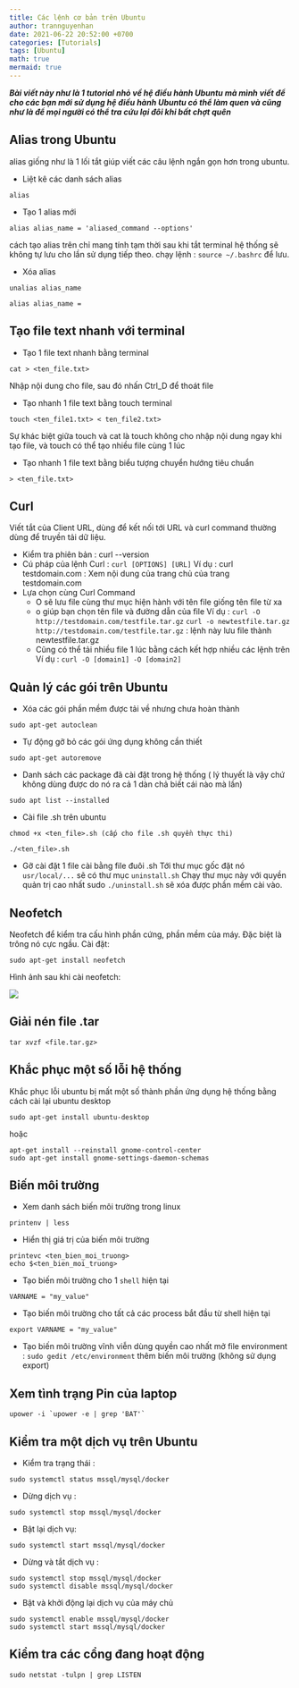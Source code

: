 ```yaml
---
title: Các lệnh cơ bản trên Ubuntu
author: trannguyenhan
date: 2021-06-22 20:52:00 +0700
categories: [Tutorials]
tags: [Ubuntu]
math: true
mermaid: true
---
```


***Bài viết này như là 1 tutorial nhỏ về hệ điều hành Ubuntu mà mình viết để cho các bạn mới sử dụng hệ điều hành Ubuntu có thể làm quen và cũng như là để mọi người  có thể tra cứu lại đôi khi bất chợt quên***

## Alias trong Ubuntu 
alias giống như là 1 lối tắt giúp viết các câu lệnh ngắn gọn hơn trong ubuntu.
- Liệt kê các danh sách alias 
```
alias
```
- Tạo 1 alias mới 
```
alias alias_name = 'aliased_command --options'
```
cách tạo alias trên chỉ mang tính tạm thời sau khi tắt terminal hệ thống sẽ không tự lưu cho lần sử dụng tiếp theo. chạy lệnh : `source ~/.bashrc` để lưu.
- Xóa alias 
```
unalias alias_name
```
```
alias alias_name = 
```

## Tạo file text nhanh với terminal 
- Tạo 1 file text nhanh bằng terminal 
```
cat > <ten_file.txt>
```
Nhập nội dung cho file, sau đó nhấn Ctrl_D để thoát file

- Tạo nhanh 1 file text bằng touch terminal
```
touch <ten_file1.txt> < ten_file2.txt>
```
Sự khác biệt giữa touch và cat là touch không cho nhập nội dung ngay khi tạo file, và touch có thể tạo nhiều file cùng 1 lúc
	
- Tạo nhanh 1 file text bằng biểu tượng chuyển hướng tiêu chuẩn
```
> <ten_file.txt> 
```

## Curl 
Viết tắt của Client URL, dùng để kết nối tới URL và curl command thường dùng để truyền tải dữ liệu.
- Kiểm tra phiên bản : curl --version
- Cú pháp của lệnh Curl : `curl [OPTIONS] [URL]`
Ví dụ : curl testdomain.com : Xem nội dung của trang chủ của trang testdomain.com
- Lựa chọn cùng Curl Command 
	- O sẽ lưu file cùng thư mục hiện hành với tên file giống tên file từ xa
	- o giúp bạn chọn tên file và đường dẫn của file
Ví dụ : 
`curl -O http://testdomain.com/testfile.tar.gz`
`curl -o newtestfile.tar.gz http://testdomain.com/testfile.tar.gz` : lệnh này lưu file thành newtestfile.tar.gz
	- Cũng có thể tải nhiều file 1 lúc bằng cách kết hợp nhiều các lệnh trên
Ví dụ : `curl -O [domain1] -O [domain2]`

## Quản lý các gói trên Ubuntu
- Xóa các gói phần mềm được tải về nhưng chưa hoàn thành 
```
sudo apt-get autoclean
```
- Tự động gỡ bỏ các gói ứng dụng không cần thiết
```
sudo apt-get autoremove
```	
- Danh sách các package đã cài đặt trong hệ thống ( lý thuyết là vậy chứ không dùng được do nó ra cả 1 dàn chả biết cái nào mà lần) 
```
sudo apt list --installed
```
- Cài file .sh trên ubuntu
```
chmod +x <ten_file>.sh (cấp cho file .sh quyền thực thi)
```
```
./<ten_file>.sh
```
- Gỡ cài đặt 1 file cài bằng file đuôi .sh
Tới thư mục gốc đặt nó `usr/local/...` sẽ có thư mục `uninstall.sh`
Chạy thư mục này với quyền quản trị cao nhất sudo `./uninstall.sh` sẽ xóa được phần mềm cài vào.

## Neofetch 
Neofetch để kiểm tra cấu hình phần cứng, phần mềm của máy. Đặc biệt là trông nó cực ngầu.
Cài đặt: 
```
sudo apt-get install neofetch
```
Hình ảnh sau khi cài neofetch: 

![](https://i.pinimg.com/564x/78/54/8b/78548b02428e504a7a4409689ee760df.jpg)

## Giải nén file .tar 
```
tar xvzf <file.tar.gz>
```
## Khắc phục một số lỗi hệ thống 
Khắc phục lỗi ubuntu bị mất một số thành phần ứng dụng hệ thống bằng cách cài lại ubuntu desktop 
```
sudo apt-get install ubuntu-desktop
```
hoặc 
```
apt-get install --reinstall gnome-control-center
sudo apt-get install gnome-settings-daemon-schemas 
``` 

## Biến môi trường 
- Xem danh sách biến môi trường trong linux 
```
printenv | less
```
- Hiển thị giá trị của biến môi trường 
```
printevc <ten_bien_moi_truong>
echo $<ten_bien_moi_truong>
```
- Tạo biến môi trường cho 1 `shell` hiện tại 
```
VARNAME = "my_value"
```
- Tạo biến môi trường cho tất cả các process bắt đầu từ shell hiện tại
```
export VARNAME = "my_value"
```
- Tạo biến môi trường vĩnh viễn
dùng quyền cao nhất mở file environment : `sudo gedit /etc/environment` thêm biến môi trường (không sử dụng export)

## Xem tình trạng Pin của laptop 
```
upower -i `upower -e | grep 'BAT'`
```

## Kiểm tra một dịch vụ trên Ubuntu 
- Kiểm tra trạng thái :
```
sudo systemctl status mssql/mysql/docker
```
- Dừng dịch vụ :
```
sudo systemctl stop mssql/mysql/docker
```
- Bật lại dịch vụ:
```
sudo systemctl start mssql/mysql/docker
```
- Dừng và tắt dịch vụ : 
```
sudo systemctl stop mssql/mysql/docker
sudo systemctl disable mssql/mysql/docker
```
- Bật và khởi động lại dịch vụ của máy chủ
```
sudo systemctl enable mssql/mysql/docker
sudo systemctl start mssql/mysql/docker
```

## Kiểm tra các cổng đang hoạt động 
```
sudo netstat -tulpn | grep LISTEN
```

